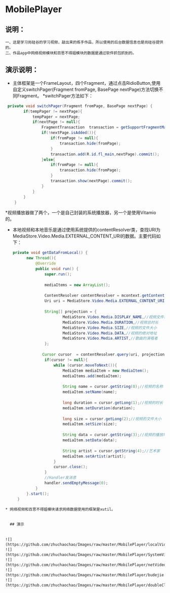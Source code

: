 # MobilePlayer
  ## 说明：
```
一、这是学习尚硅谷的学习视频，敲出来的练手作品，所以使用的后台数据信息也是尚硅谷提供的。
二、作品app中网络视频模块和百思不得姐模块的数据是通过软件抓包抓到的。
```
  ## 演示说明：
* 主体框架是一个FrameLayout，四个Fragment，通过点击RidioButton,使用自定义switchPager(Fragment fromPage, BasePage nextPage)方法切换不同Fragment。
*switchPager方法如下：
```java
 private void switchPager(Fragment fromPage, BasePage nextPage) {
        if(tempPager != nextPage){
            tempPager = nextPage;
            if(nextPage != null){
                FragmentTransaction  transaction = getSupportFragmentManager().beginTransaction();
                if(!nextPage.isAdded()){
                    if(fromPage != null){
                        transaction.hide(fromPage);
                    }
                    transaction.add(R.id.fl_main,nextPage).commit();
                }else{
                    if(fromPage != null){
                        transaction.hide(fromPage);
                    }
                    transaction.show(nextPage).commit();
                }
            }
        }
    }
```
*视频播放器做了两个，一个是自己封装的系统播放器，另一个是使用Vitamio的。
* 本地视频和本地音乐是通过使用系统提供的contentResolver类，查找URI为MediaStore.Video.Media.EXTERNAL_CONTENT_URI的数据。主要代码如下：
  ```java
  private void getDataFromLocal() {
        new Thread(){
            @Override
            public void run() {
                super.run();

                mediaItems = new ArrayList();

                ContentResolver contentResolver = mcontext.getContentResolver();
                Uri uri = MediaStore.Video.Media.EXTERNAL_CONTENT_URI;

                String[] projection = {
                        MediaStore.Video.Media.DISPLAY_NAME,//视频文件在sdcard的名称
                        MediaStore.Video.Media.DURATION,//视频总时长
                        MediaStore.Video.Media.SIZE,//视频的文件大小
                        MediaStore.Video.Media.DATA,//视频的绝对地址
                        MediaStore.Video.Media.ARTIST,//歌曲的演唱者
                };

               Cursor cursor  = contentResolver.query(uri, projection, null, null, null);
                if(cursor != null){
                    while (cursor.moveToNext()){
                        MediaItem mediaItem = new MediaItem();
                        mediaItems.add(mediaItem);

                        String name = cursor.getString(0);//视频的名称
                        mediaItem.setName(name);

                        long duration = cursor.getLong(1);//视频的时长
                        mediaItem.setDuration(duration);

                        long size = cursor.getLong(2);//视频的文件大小
                        mediaItem.setSize(size);

                        String data = cursor.getString(3);//视频的播放地址
                        mediaItem.setData(data);

                        String artist = cursor.getString(4);//艺术家
                        mediaItem.setArtist(artist);
                    }
                    cursor.close();
                }
                //Handler发消息
                handler.sendEmptyMessage(0);
            }
        }.start();
    }
 ```
* 网络视频和百思不得姐模块请求网络数据使用的框架是xutil。


```
```
  ## 演示 


![](https://github.com/zhuchaochao/Images/raw/master/MobilePlayer/localVideo.gif)
![](https://github.com/zhuchaochao/Images/raw/master/MobilePlayer/SystemVideoPlayer.gif)
![](https://github.com/zhuchaochao/Images/raw/master/MobilePlayer/netVideo.gif)
![](https://github.com/zhuchaochao/Images/raw/master/MobilePlayer/budejie.gif)
![](https://github.com/zhuchaochao/Images/raw/master/MobilePlayer/doubleClickBack.gif)